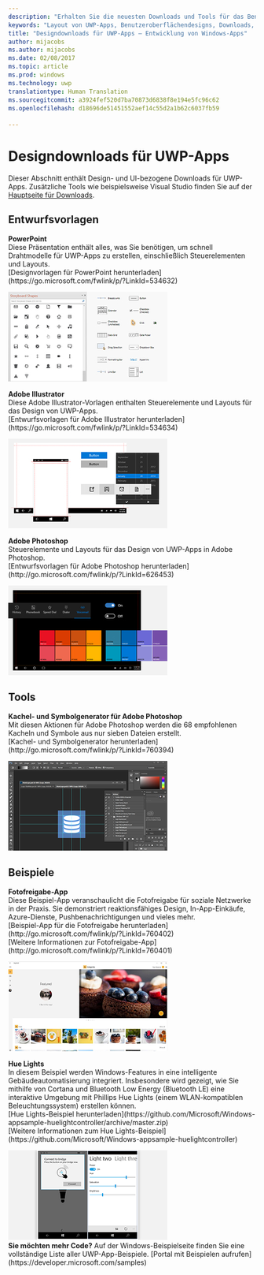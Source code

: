 ```yaml
---
description: "Erhalten Sie die neuesten Downloads und Tools für das Benutzeroberflächenlayout und Steuerelementdesign für UWP-Apps."
keywords: "Layout von UWP-Apps, Benutzeroberflächendesigns, Downloads, UWP-Tools"
title: "Designdownloads für UWP-Apps – Entwicklung von Windows-Apps"
author: mijacobs
ms.author: mijacobs
ms.date: 02/08/2017
ms.topic: article
ms.prod: windows
ms.technology: uwp
translationtype: Human Translation
ms.sourcegitcommit: a3924fef520d7ba70873d6838f8e194e5fc96c62
ms.openlocfilehash: d18696de51451552aef14c55d2a1b62c6037fb59

---
```

# <a name="design-downloads-for-uwp-apps"></a>Designdownloads für UWP-Apps
<link rel="stylesheet" href="https://az835927.vo.msecnd.net/sites/uwp/Resources/css/custom.css"> 

Dieser Abschnitt enthält Design- und UI-bezogene Downloads für UWP-Apps. Zusätzliche Tools wie beispielsweise Visual Studio finden Sie auf der [Hauptseite für Downloads](https://developer.microsoft.com/downloads). 


## <a name="design-templates"></a>Entwurfsvorlagen

<div class="side-by-side">
<div class="side-by-side-content">
  <div class="side-by-side-content-left">
    <p><b>PowerPoint</b><br/>
Diese Präsentation enthält alles, was Sie benötigen, um schnell Drahtmodelle für UWP-Apps zu erstellen, einschließlich Steuerelementen und Layouts.<br/>[Designvorlagen für PowerPoint herunterladen](https://go.microsoft.com/fwlink/p/?LinkId=534632)</p>
  </div>
  <div class="side-by-side-content-right">
<a href="https://go.microsoft.com/fwlink/p/?LinkId=534632"><img src="images/powerpoint.jpg" alt="Download the PowerPoint design templates" /></a>
  </div>
</div>
</div>

<div class="side-by-side">
<div class="side-by-side-content">
  <div class="side-by-side-content-left">
            <p><b>Adobe Illustrator</b><br/>
Diese Adobe Illustrator-Vorlagen enthalten Steuerelemente und Layouts für das Design von UWP-Apps.<br/>[Entwurfsvorlagen für Adobe Illustrator herunterladen](https://go.microsoft.com/fwlink/p/?LinkId=534634)</p>    
  </div>
  <div class="side-by-side-content-right">
<a href="https://go.microsoft.com/fwlink/p/?LinkId=534634"><img src="images/illustrator.jpg" alt="Download the design templates for Adobe Illustrator" /></a>
  </div>
</div>
</div>

<div class="side-by-side">
<div class="side-by-side-content">
  <div class="side-by-side-content-left">
            <p><b>Adobe Photoshop</b><br/>
Steuerelemente und Layouts für das Design von UWP-Apps in Adobe Photoshop.<br/>[Entwurfsvorlagen für Adobe Photoshop herunterladen](http://go.microsoft.com/fwlink/p/?LinkId=626453)</p>    
  </div>
  <div class="side-by-side-content-right">
<a href="http://go.microsoft.com/fwlink/p/?LinkId=626453"><img src="images/photoshop.jpg" alt="Download the design templates for Adobe Photoshop" /></a>
  </div>
</div>
</div>

## <a name="tools"></a>Tools

<div class="side-by-side">
<div class="side-by-side-content">
  <div class="side-by-side-content-left">
            <p><b>Kachel- und Symbolgenerator für Adobe Photoshop</b><br/>
Mit diesen Aktionen für Adobe Photoshop werden die 68 empfohlenen Kacheln und Symbole aus nur sieben Dateien erstellt. <br/>[Kachel- und Symbolgenerator herunterladen](http://go.microsoft.com/fwlink/p/?LinkId=760394)</p>    
  </div>
  <div class="side-by-side-content-right">
<a href="http://go.microsoft.com/fwlink/p/?LinkId=760394"><img src="images/tile-icon-generator.png" alt="Download the tile and icon generator" /></a>
  </div>
</div>
</div>


## <a name="samples"></a>Beispiele

<div class="side-by-side">
<div class="side-by-side-content">
  <div class="side-by-side-content-left">
            <p><b>Fotofreigabe-App</b> <br/>
Diese Beispiel-App veranschaulicht die Fotofreigabe für soziale Netzwerke in der Praxis. Sie demonstriert reaktionsfähiges Design, In-App-Einkäufe, Azure-Dienste, Pushbenachrichtigungen und vieles mehr. <br/>[Beispiel-App für die Fotofreigabe herunterladen](http://go.microsoft.com/fwlink/p/?LinkId=760402)<br/>[Weitere Informationen zur Fotofreigabe-App](http://go.microsoft.com/fwlink/p/?LinkId=760401)</p>    
  </div>
  <div class="side-by-side-content-right">
<a href="http://go.microsoft.com/fwlink/p/?LinkId=760402"><img src="images/photo-sharing.png" alt="Download the Photo sharing app sample" /></a>
  </div>
</div>
</div>

<div class="side-by-side">
<div class="side-by-side-content">
  <div class="side-by-side-content-left">
            <p><b>Hue Lights </b><br/>
In diesem Beispiel werden Windows-Features in eine intelligente Gebäudeautomatisierung integriert. Insbesondere wird gezeigt, wie Sie mithilfe von Cortana und Bluetooth Low Energy (Bluetooth LE) eine interaktive Umgebung mit Phillips Hue Lights (einem WLAN-kompatiblen Beleuchtungssystem) erstellen können. <br/>[Hue Lights-Beispiel herunterladen](https://github.com/Microsoft/Windows-appsample-huelightcontroller/archive/master.zip)<br/>[Weitere Informationen zum Hue Lights-Beispiel](https://github.com/Microsoft/Windows-appsample-huelightcontroller)</p>    
  </div>
  <div class="side-by-side-content-right">
<a href="https://github.com/Microsoft/Windows-appsample-huelightcontroller/archive/master.zip"><img src="images/hue-lights.png" alt="Download the Hue Lights sample" /></a>
  </div>
</div>
</div>
<b>Sie möchten mehr Code?</b> Auf der Windows-Beispielseite finden Sie eine vollständige Liste aller UWP-App-Beispiele. [Portal mit Beispielen aufrufen](https://developer.microsoft.com/samples)


<!--HONumber=Dec16_HO2-->


